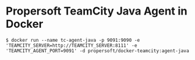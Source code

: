Propersoft TeamCity Java Agent in Docker
========================================

```
$ docker run --name tc-agent-java -p 9091:9090 -e 'TEAMCITY_SERVER=http://TEAMCITY_SERVER:8111' -e 'TEAMCITY_AGENT_PORT=9091' -d propersoft/docker-teamcity:agent-java
```
